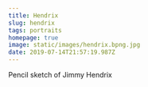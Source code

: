 ```yaml
---
title: Hendrix
slug: hendrix
tags: portraits
homepage: true
image: static/images/hendrix.bpng.jpg
date: 2019-07-14T21:57:19.987Z
---
```

Pencil sketch of Jimmy Hendrix
